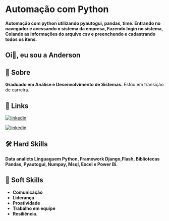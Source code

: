 # Automação com Python

**Automação com python utilizando pyautogui, pandas, time. Entrando no navegador e acessando o sistema da empresa, Fazendo login no sistema, Colando as informações do arquivo csv e preenchendo e cadastrando todos os itens.**

## Oi👋, eu sou a Anderson

## 🚀 Sobre

**Graduado em Análise e Desenvolvimento de Sistemas.**
Estou em transição de carreira.  

## 🔗 Links

[![linkedin](https://img.shields.io/badge/portifolio-0A66C?style=for-the-badge&logo=linkedin&logoColor=white)](https://andersonlignelli.netlify.app/)

[![linkedin](https://img.shields.io/badge/linkedin-0A66C2?style=for-the-badge&logo=linkedin&logoColor=white)](https://www.linkedin.com/in/anderson-gouveia-lignelli-0aa33332a/)

## 🛠 Hard Skills

**Data analicts Línguaguem Python, Framework Django,Flash, Bibliotecas Pandas, Pyautogui, Numpay, Msql, Excel e Power Bi.**



## 🤝 Soft Skills

* **Comunicação**
* **Liderança**
* **Proatividade**
* **Trabalho em equipe**
* **Resiliência.**
